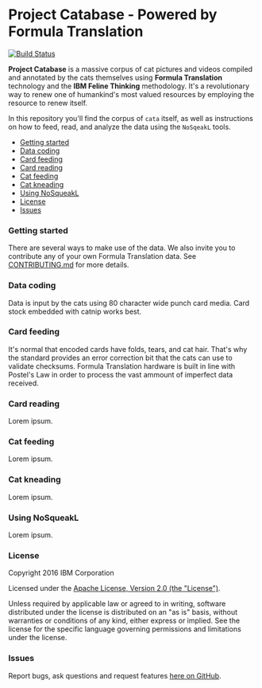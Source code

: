 Project Catabase - Powered by Formula Translation
=========

[![Build Status](https://travis-ci.org/openwhisk/openwhisk.svg?branch=master)](https://travis-ci.org/openwhisk/openwhisk)

__Project Catabase__ is a massive corpus of cat pictures and videos compiled and annotated by the cats themselves using __Formula Translation__ technology and the __IBM Feline Thinking__ methodology. It's a revolutionary way to renew one of humankind's most valued resources by employing the resource to renew itself.

In this repository you'll find the corpus of `cata` itself, as well as instructions on how to feed, read, and analyze the data using the `NoSqeakL` tools.

* [Getting started](#getting-started)
* [Data coding](#data-coding)
* [Card feeding](#card-feeding)
* [Card reading](#card-reading)
* [Cat feeding](#cat-feeding)
* [Cat kneading](#cat-kneading)
* [Using NoSqueakL](#using-nosqueakl)
* [License](#license)
* [Issues](#issues)

### Getting started
There are several ways to make use of the data. We also invite you to contribute any of your own Formula Translation data. See [CONTRIBUTING.md](CONTRIBUTING.md) for more details.

### Data coding
Data is input by the cats using 80 character wide punch card media. Card stock embedded with catnip works best.

### Card feeding
It's normal that encoded cards have folds, tears, and cat hair. That's why the standard provides an error correction bit that the cats can use to validate checksums. Formula Translation hardware is built in line with Postel's Law in order to process the vast ammount of imperfect data received.

### Card reading
Lorem ipsum.

### Cat feeding
Lorem ipsum.

### Cat kneading
Lorem ipsum.

### Using NoSqueakL
Lorem ipsum.

### License
Copyright 2016 IBM Corporation

Licensed under the [Apache License, Version 2.0 (the "License")](http://www.apache.org/licenses/LICENSE-2.0.html).

Unless required by applicable law or agreed to in writing, software distributed under the license is distributed on an "as is" basis, without warranties or conditions of any kind, either express or implied. See the license for the specific language governing permissions and limitations under the license.

### Issues
Report bugs, ask questions and request features [here on GitHub](../../issues).
